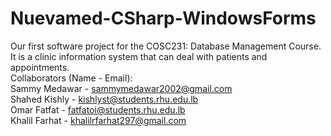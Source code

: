 # Nuevamed-CSharp-WindowsForms
Our first software project for the COSC231: Database Management Course. It is a clinic information system that can deal with patients and appointments.  
Collaborators (Name - Email):  
Sammy Medawar - sammymedawar2002@gmail.com  
Shahed Kishly - kishlyst@students.rhu.edu.lb     
Omar Fatfat - fatfatoi@students.rhu.edu.lb  
Khalil Farhat - khalilrfarhat297@gmail.com
